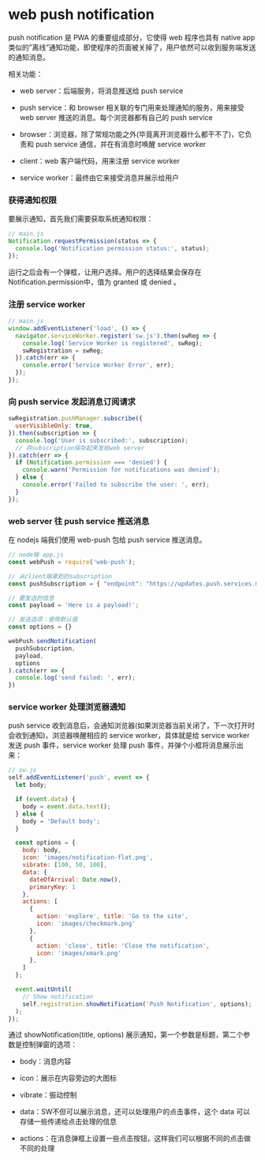 # web push notification
push notification 是 PWA 的重要组成部分，它使得 web 程序也具有 native app 类似的”离线”通知功能，即使程序的页面被关掉了，用户依然可以收到服务端发送的通知消息。

相关功能：

* web server：后端服务，将消息推送给 push service

* push service：和 browser 相关联的专门用来处理通知的服务，用来接受 web server 推送的消息。每个浏览器都有自己的 push service

* browser：浏览器，除了常规功能之外(毕竟离开浏览器什么都干不了)，它负责和 push service 通信，并在有消息时唤醒 service worker

* client：web 客户端代码，用来注册 service worker

* service worker：最终由它来接受消息并展示给用户

### 获得通知权限
要展示通知，首先我们需要获取系统通知权限：

``` js
// main.js
Notification.requestPermission(status => {
  console.log('Notification permission status:', status);
});
```

运行之后会有一个弹框，让用户选择。用户的选择结果会保存在 Notification.permission中，值为 granted 或 denied 。

### 注册 service worker
``` js
// main.js
window.addEventListener('load', () => {      
  navigator.serviceWorker.register('sw.js').then(swReg => {
    console.log('Service Worker is registered', swReg);
    swRegistration = swReg;
  }).catch(err => {
    console.error('Service Worker Error', err);
  });
});
```

### 向 push service 发起消息订阅请求
``` js
swRegistration.pushManager.subscribe({
  userVisibleOnly: true,
}).then(subscription => {
  console.log('User is subscribed:', subscription);
  // 将subscription保存起来发给web server
}).catch(err => {
  if (Notification.permission === 'denied') {
    console.warn('Permission for notifications was denied');
  } else {
    console.error('Failed to subscribe the user: ', err);
  }
});
```

### web server 往 push service 推送消息
在 nodejs 端我们使用 web-push 包给 push service 推送消息。

``` js
// node端 app.js
const webPush = require('web-push');

// 从client端拿到的subscription
const pushSubscription = { "endpoint": "https://updates.push.services.mozilla.com/wpush/v1/gAAAAABcAN9TNEnJkWUet1JCu0BFE4307sZ1e9RQaxs2x5ReXXcDxU-lRwb9t5B3TWKjSEEmgmJVPjqFDmfWSS2LFiTlynI1T4IVLVyVglR0uM6YYsUa07cUdwnkpwfFLQBCCWjsdgnS", "keys": { "auth": "a-2f-JnVWOWyeic1pJNYNA", "p256dh": "BBgpcZSWJc_VsjQZphdWhADpoDwziiiI3650nG4FrOKrhgWJdMDtWBHDi_BpurksrJc2r-6P2r5BsJBMFGUhuMY" } }

// 要发送的信息
const payload = 'Here is a payload!';

// 发送选项：使用默认值
const options = {}

webPush.sendNotification(
  pushSubscription,
  payload,
  options
).catch(err => {
  console.log('send failed: ', err);
})
```

### service worker 处理浏览器通知
push service 收到消息后，会通知浏览器(如果浏览器当前关闭了，下一次打开时会收到通知)，浏览器唤醒相应的 service worker，具体就是给 service worker 发送 push 事件，service worker 处理 push 事件，并弹个小框将消息展示出来：

``` js
// sw.js
self.addEventListener('push', event => {
  let body;

  if (event.data) {
    body = event.data.text();
  } else {
    body = 'Default body';
  }

  const options = {
    body: body,
    icon: 'images/notification-flat.png',
    vibrate: [100, 50, 100],
    data: {
      dateOfArrival: Date.now(),
      primaryKey: 1
    },
    actions: [
      {
        action: 'explore', title: 'Go to the site',
        icon: 'images/checkmark.png'
      },
      {
        action: 'close', title: 'Close the notification',
        icon: 'images/xmark.png'
      },
    ]
  };

  event.waitUntil(
    // Show notification
    self.registration.showNotification('Push Notification', options);
  );
});
```

通过 showNotification(title, options) 展示通知，第一个参数是标题，第二个参数是控制弹窗的选项：

* body：消息内容

* icon：展示在内容旁边的大图标

* vibrate：振动控制

* data：SW不但可以展示消息，还可以处理用户的点击事件，这个 data 可以存储一些传递给点击处理的信息

* actions：在消息弹框上设置一些点击按钮，这样我们可以根据不同的点击做不同的处理
